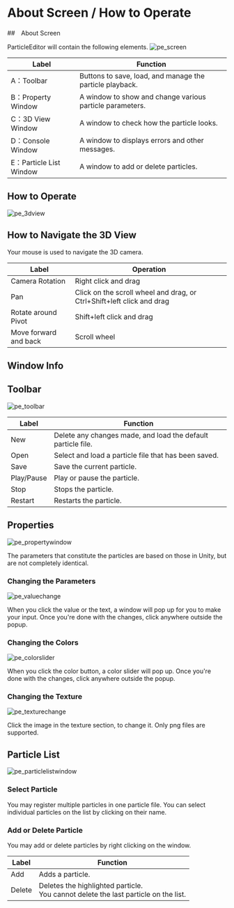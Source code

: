 # About Screen / How to Operate

##　About Screen

ParticleEditor will contain the following elements.
![pe_screen](pe_image/pe_screen.jpg)

| Label | Function |
| ---- | ---- |
| A：Toolbar | Buttons to save, load, and manage the particle playback.  |
| B：Property Window | A window to show and change various particle parameters. |
| C：3D View Window | A window to check how the particle looks. |
| D：Console Window |  A window to displays errors and other messages. |
| E：Particle List Window | A window to add or delete particles. |

## How to Operate

![pe_3dview](pe_image/pe_3dview.jpg)

## How to Navigate the 3D View
Your mouse is used to navigate the 3D camera.

| Label | Operation |
| ---- | ---- |
| Camera Rotation | Right click and drag |
| Pan | Click on the scroll wheel and drag, or Ctrl+Shift+left click and drag|
| Rotate around Pivot | Shift+left click and drag |
| Move forward and back | Scroll wheel |

## Window Info

## Toolbar

![pe_toolbar](pe_image/pe_toolbar.jpg)

| Label | Function |
| ---- | ---- |
| New | Delete any changes made, and load the default particle file. |
| Open | Select and load a particle file that has been saved. |
| Save | Save the current particle. |
| Play/Pause | Play or pause the particle. |
| Stop | Stops the particle. |
| Restart | Restarts the particle. |

## Properties
![pe_propertywindow](pe_image/pe_propertywindow.jpg)

The parameters that constitute the particles are based on those in Unity, but are not completely identical.

### Changing the Parameters
![pe_valuechange](pe_image/pe_valuechange.jpg)

When you click the value or the text, a window will pop up for you to make your input.
Once you're done with the changes, click anywhere outside the popup.

### Changing the Colors
![pe_colorslider](pe_image/pe_colorslider.jpg)

When you click the color button, a color slider will pop up.
Once you're done with the changes, click anywhere outside the popup.

### Changing the Texture
![pe_texturechange](pe_image/pe_texturechange.jpg)

Click the image in the texture section, to change it.
Only png files are supported.

## Particle List
![pe_particlelistwindow](pe_image/pe_particlelistwindow.jpg)

### Select Particle
You may register multiple particles in one particle file.
You can select individual particles on the list by clicking on their name.

### Add or Delete Particle
You may add or delete particles by right clicking on the window.

| Label | Function |
| ---- | ---- |
| Add | Adds a particle. |
| Delete | Deletes the highlighted particle.<br>You cannot delete the last particle on the list. |
